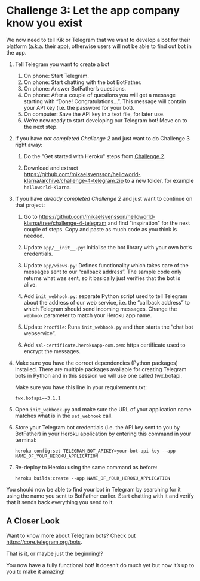 # Challenge 3: Let the app company know you exist
 
We now need to tell Kik or Telegram that we want to develop a bot for their platform (a.k.a. their app), 
otherwise users will not be able to find out bot in the app.
 
1.  Tell Telegram you want to create a bot

    1.  On phone: Start Telegram.
    1.  On phone: Start chatting with the bot BotFather.
    1.  On phone: Answer BotFather’s questions.
    1.  On phone: After a couple of questions you will get a message starting with “Done! Congratulations…”. 
        This message will contain your API key (i.e. the password for your bot).
    1.  On computer: Save the API key in a text file, for later use.
    1.  We’re now ready to start developing our Telegram bot! Move on to the next step.

1.  If you have _not completed Challenge 2_ and just want to do Challenge 3 right away:

    1.  Do the "Get started with Heroku" steps from [Challenge 2](./challenge-heroku.md).
    
    1.  Download and extract https://github.com/mikaelsvensson/helloworld-klarna/archive/challenge-4-telegram.zip 
        to a new folder, for example ```helloworld-klarna```.

1.  If you have _already completed Challenge 2_ and just want to continue on that project:

    1.  Go to https://github.com/mikaelsvensson/helloworld-klarna/tree/challenge-4-telegram and find "inspiration"
        for the next couple of steps. Copy and paste as much code as you think is needed.

    1.  Update ```app/__init__.py```: Initialise the bot library with your own bot’s credentials.
    
    1.  Update ```app/views.py```: Defines functionality which takes care of the messages sent to our 
        “callback address”. The sample code only returns what was sent, so it basically just verifies 
        that the bot is alive.
    
    1.  Add ```init_webhook.py```: separate Python script used to tell Telegram about the address of 
        our web service, i.e. the “callback address” to which Telegram should send incoming messages. 
        Change the ```webhook``` parameter to match your Heroku app name.
    
    1.  Update ```Procfile```: Runs ```init_webhook.py``` and then starts the “chat bot webservice”.
    
    1.  Add ```ssl-certificate.herokuapp-com.pem```: https certificate used to encrypt the messages.

1.  Make sure you have the correct dependencies (Python packages) installed. There are multiple packages 
    available for creating Telegram bots in Python and in this session we will use one called twx.botapi.

    Make sure you have this line in your requirements.txt:
    
        twx.botapi==3.1.1
 
1.  Open ```init_webhook.py``` and make sure the URL of your application name matches what is in the ```set_webhook``` call.

1.  Store your Telegram bot credentials (i.e. the API key sent to you by BotFather) in your Heroku application by entering this command in your terminal:
    
        heroku config:set TELEGRAM_BOT_APIKEY=your-bot-api-key --app NAME_OF_YOUR_HEROKU_APPLICATION

1.  Re-deploy to Heroku using the same command as before:
    
        heroku builds:create --app NAME_OF_YOUR_HEROKU_APPLICATION
 
You should now be able to find your bot in Telegram by searching for it using the name you sent to 
BotFather earlier. Start chatting with it and verify that it sends back everything you send to it.

## A Closer Look

Want to know more about Telegram bots? Check out https://core.telegram.org/bots.

That is it, or maybe just the beginning!?

You now have a fully functional bot! It doesn’t do much yet but now it’s up to you to make it amazing!
